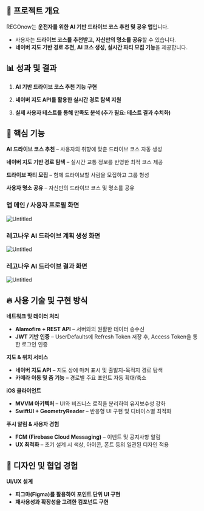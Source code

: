 ## 📌 프로젝트 개요

REGOnow는 **운전자를 위한 AI 기반 드라이브 코스 추천 및 공유 앱**입니다.

- 사용자는 **드라이브 코스를 추천받고, 자신만의 명소를 공유**할 수 있습니다.
- **네이버 지도 기반 경로 추천, AI 코스 생성, 실시간 파티 모집 기능**을 제공합니다.

## 📊 **성과 및 결과**

1. **AI 기반 드라이브 코스 추천 기능 구현**

2. **네이버 지도 API를 활용한 실시간 경로 탐색 지원**

3. **실제 사용자 테스트를 통해 만족도 분석 (추가 필요: 테스트 결과 수치화)**

## 🎯 **핵심 기능**

**AI 드라이브 코스 추천** – 사용자의 취향에 맞춘 드라이브 코스 자동 생성

**네이버 지도 기반 경로 탐색** – 실시간 교통 정보를 반영한 최적 코스 제공

**드라이브 파티 모집** – 함께 드라이브할 사람을 모집하고 그룹 형성

**사용자 명소 공유** – 자신만의 드라이브 코스 및 명소를 공유

### 앱 메인 / 사용자 프로필 화면

![Untitled](https://prod-files-secure.s3.us-west-2.amazonaws.com/e7f16b93-69ba-476d-9bc4-946a192aad57/3a1ef9ce-823b-49b9-aba3-e581bd06ea27/Untitled.png)

### 레고나우 AI 드라이브 계획 생성 화면

![Untitled](https://prod-files-secure.s3.us-west-2.amazonaws.com/e7f16b93-69ba-476d-9bc4-946a192aad57/12833ad1-f568-4dc8-891e-7b4b8f61b484/Untitled.png)

### 레고나우 AI 드라이브 결과 화면

![Untitled](https://prod-files-secure.s3.us-west-2.amazonaws.com/e7f16b93-69ba-476d-9bc4-946a192aad57/18ffddb4-58d6-41f0-b0de-9a52b6e02ea7/Untitled.png)

## 🔥 **사용 기술 및 구현 방식**

**네트워크 및 데이터 처리**

- **Alamofire + REST API** – 서버와의 원활한 데이터 송수신
- **JWT 기반 인증** – UserDefaults에 Refresh Token 저장 후, Access Token을 통한 로그인 인증

**지도 & 위치 서비스**

- **네이버 지도 API** – 지도 상에 마커 표시 및 출발지-목적지 경로 탐색
- **카메라 이동 및 줌 기능** – 경로별 주요 포인트 자동 확대/축소

**iOS 클라이언트**

- **MVVM 아키텍처** – UI와 비즈니스 로직을 분리하여 유지보수성 강화
- **SwiftUI + GeometryReader** – 반응형 UI 구현 및 디바이스별 최적화

**푸시 알림 & 사용자 경험**

- **FCM (Firebase Cloud Messaging)** – 이벤트 및 공지사항 알림
- **UX 최적화** – 초기 설계 시 색상, 아이콘, 폰트 등의 일관된 디자인 적용

## 🎨 **디자인 및 협업 경험**

**UI/UX 설계**

- **피그마(Figma)를 활용하여 포인트 단위 UI 구현**
- **재사용성과 확장성을 고려한 컴포넌트 구현**
